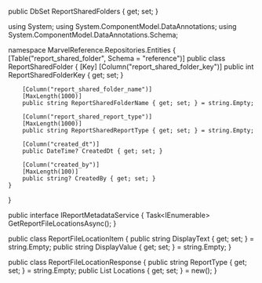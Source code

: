 public DbSet<ReportSharedFolder> ReportSharedFolders { get; set; }




using System;
using System.ComponentModel.DataAnnotations;
using System.ComponentModel.DataAnnotations.Schema;

namespace MarvelReference.Repositories.Entities
{
    [Table("report_shared_folder", Schema = "reference")]
    public class ReportSharedFolder
    {
        [Key]
        [Column("report_shared_folder_key")]
        public int ReportSharedFolderKey { get; set; }

        [Column("report_shared_folder_name")]
        [MaxLength(1000)]
        public string ReportSharedFolderName { get; set; } = string.Empty;

        [Column("report_shared_report_type")]
        [MaxLength(1000)]
        public string ReportSharedReportType { get; set; } = string.Empty;

        [Column("created_dt")]
        public DateTime? CreatedDt { get; set; }

        [Column("created_by")]
        [MaxLength(100)]
        public string? CreatedBy { get; set; }
    }
}












public interface IReportMetadataService
{
    Task<IEnumerable<ReportFileLocationResponse>> GetReportFileLocationsAsync();
}






public class ReportFileLocationItem
{
    public string DisplayText { get; set; } = string.Empty;
    public string DisplayValue { get; set; } = string.Empty;
}



public class ReportFileLocationResponse
{
    public string ReportType { get; set; } = string.Empty;
    public List<ReportFileLocationItem> Locations { get; set; } = new();
}